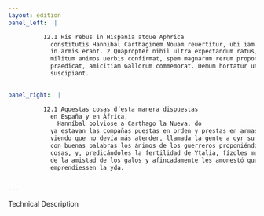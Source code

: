 ```yaml
---
layout: edition
panel_left:  |

          12.1 His rebus in Hispania atque Aphrica
            constitutis Hannibal Carthaginem Nouam reuertitur, ubi iam copiae instructae parataeque
            in armis erant. 2 Quapropter nihil ultra expectandum ratus, aduocata concione
            militum animos uerbis confirmat, spem magnarum rerum proponit, fertilitatem Italiae
            praedicat, amicitiam Gallorum commemorat. Demum hortatur ut laetis animis profectionem
            suscipiant.
        

panel_right:  |

          12.1 Aquestas cosas d’esta manera dispuestas
            en España y en África,
              Hanníbal bolviose a Carthago la Nueva, do
            ya estavan las compañas puestas en orden y prestas en armas. 2 Assí que,
            viendo que no devía más atender, llamada la gente a oyr su razonamiento, quiso confirmar
            con buenas palabras los ánimos de los guerreros proponiéndoles sperança de grandes
            cosas, y, predicándoles la fertilidad de Ytalia, fízoles memoria
            de la amistad de los galos y afincadamente les amonestó que con alegres ánimos
            emprendiessen la yda.
        

---
```


 Technical Description 

        
